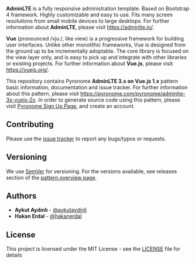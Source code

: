 **AdminLTE** is a fully responsive administration template. Based on Bootstrap 4 framework. Highly customizable and easy to use. Fits many screen resolutions from small mobile devices to large desktops. For further information about **AdminLTE**, please visit https://adminlte.io/.

**Vue** (pronounced /vjuː/, like view) is a progressive framework for building user interfaces. Unlike other monolithic frameworks, Vue is designed from the ground up to be incrementally adoptable. The core library is focused on the view layer only, and is easy to pick up and integrate with other libraries or existing projects. For further information about **Vue.js**, please visit https://vuejs.org/.

This repository contains Pyronome **AdminLTE 3.x on Vue.js 1.x** pattern basic information, documentation and issue tracker. For further information about this pattern, please visit https://pyronome.com/pyronome/adminlte-3x-vuejs-2x. In order to generate source code using this pattern, please visit [Pyronome Sign Up Page](https://pyronome.com/builder/signup), and create an account.

## Contributing

Please use the [issue tracker](https://github.com/pyronome/pattern-adminlte-3x-vuejs-2x/issues) to report any bugs/typos or requests.

## Versioning

We use [SemVer](http://semver.org/) for versioning. For the versions available, see releases section of the [pattern overview page](https://pyronome.com/pyronome/adminlte-3x-vuejs-2x#Overview). 

## Authors

* **Aykut Aydınlı** - [@aykutaydinli](https://github.com/aykutaydinli)
* **Hakan Erdal** - [@hakanerdal](https://github.com/hakanerdal)

## License

This project is licensed under the MIT License - see the [LICENSE](https://github.com/pyronome/pattern-adminlte-3x-vuejs-2x/blob/master/LICENSE) file for details
